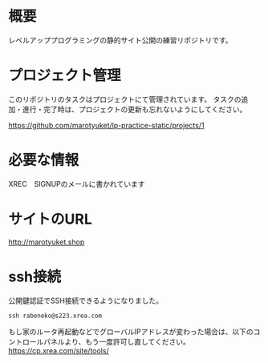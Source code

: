 # 概要
レベルアッププログラミングの静的サイト公開の練習リポジトリです。

# プロジェクト管理

このリポジトリのタスクはプロジェクトにて管理されています。
タスクの追加・進行・完了時は、プロジェクトの更新も忘れないようにしてください。

https://github.com/marotyuket/lp-practice-static/projects/1

# 必要な情報
XREC　SIGNUPのメールに書かれています

# サイトのURL
http://marotyuket.shop

# ssh接続

公開鍵認証でSSH接続できるようになりました。

```
ssh rabeneko@s223.xrea.com
```

もし家のルータ再起動などでグローバルIPアドレスが変わった場合は、以下のコントロールパネルより、もう一度許可し直してください。
https://cp.xrea.com/site/tools/
